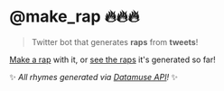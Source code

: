 # @make_rap 🔥🔥🔥
> Twitter bot that generates **raps** from **tweets**!

[Make a rap](https://twitter.com/make_rap) with it, or [see the raps](https://twitter.com/make_rap/with_replies) it's generated so far!

✨ *All rhymes generated via [Datamuse API](https://www.datamuse.com/api)!* ✨
